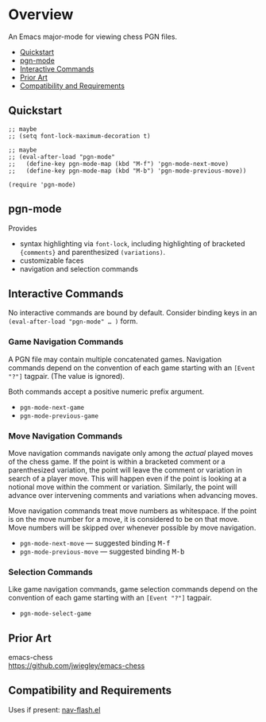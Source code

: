 # Overview

An Emacs major-mode for viewing chess PGN files.

 * [Quickstart](#quickstart)
 * [pgn-mode](#pgn-mode)
 * [Interactive Commands](#interactive-commands)
 * [Prior Art](#prior-art)
 * [Compatibility and Requirements](#compatibility-and-requirements)

## Quickstart

```elisp
;; maybe
;; (setq font-lock-maximum-decoration t)

;; maybe
;; (eval-after-load "pgn-mode"
;;   (define-key pgn-mode-map (kbd "M-f") 'pgn-mode-next-move)
;;   (define-key pgn-mode-map (kbd "M-b") 'pgn-mode-previous-move))

(require 'pgn-mode)
```

## pgn-mode

Provides

 * syntax highlighting via `font-lock`, including highlighting of bracketed
   `{comments}` and parenthesized `(variations)`.
 * customizable faces
 * navigation and selection commands

## Interactive Commands

No interactive commands are bound by default.  Consider binding keys in an
`(eval-after-load "pgn-mode" … )` form.

### Game Navigation Commands

A PGN file may contain multiple concatenated games.  Navigation commands
depend on the convention of each game starting with an `[Event "?"]` tagpair.
(The value is ignored).

Both commands accept a positive numeric prefix argument.

* `pgn-mode-next-game`
* `pgn-mode-previous-game`

### Move Navigation Commands

Move navigation commands navigate only among the _actual_ played moves of the
chess game.  If the point is within a bracketed comment or a parenthesized
variation, the point will leave the comment or variation in search of a player
move.  This will happen even if the point is looking at a notional move
within the comment or variation.  Similarly, the point will advance over
intervening comments and variations when advancing moves.

Move navigation commands treat move numbers as whitespace.  If the point is
on the move number for a move, it is considered to be on that move.  Move
numbers will be skipped over whenever possible by move navigation.

 * `pgn-mode-next-move` — suggested binding <kbd>M-f</kbd>
 * `pgn-mode-previous-move` — suggested binding <kbd>M-b</kbd>

### Selection Commands

Like game navigation commands, game selection commands depend on the convention
of each game starting with an `[Event "?"]` tagpair.

 * `pgn-mode-select-game`

## Prior Art

emacs-chess  
<https://github.com/jwiegley/emacs-chess>  

## Compatibility and Requirements

Uses if present: [nav-flash.el](http://github.com/rolandwalker/nav-flash)
